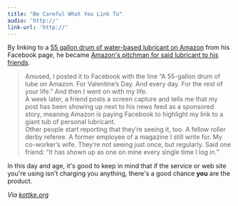 ```yaml
---
title: "Be Careful What You Link To"
audio: 'http://'
link-url: 'http://'
---
```

<p>By linking to a <a href="http://www.amazon.com/gp/product/B005MR3IVO">55 gallon drum of water-based lubricant on Amazon</a> from his Facebook page, he became <a href="http://nbergus.com/2012/02/how-i-became-amazons-pitchman-for-a-55-gallon-drum-of-personal-lubricant-on-facebook/">Amazon's pitchman for said lubricant to his friends</a>.</p>
<blockquote><p>
  Amused, I posted it to Facebook with the line “A 55-gallon drum of lube on Amazon. For Valentine’s Day. And every day. For the rest of your life.” And then I went on with my life.<br />
  A week later, a friend posts a screen capture and tells me that my post has been showing up next to his news feed as a sponsored story, meaning Amazon is paying Facebook to highlight my link to a giant tub of personal lubricant.<br />
  Other people start reporting that they’re seeing it, too. A fellow roller derby referee. A former employee of a magazine I still write for. My co-worker’s wife. They’re not seeing just once, but regularly. Said one friend: “It has shown up as one on mine every single time I log in.”
</p></blockquote>
<p>In this day and age, it's good to keep in mind that if the service or web site you're using isn't charging you anything, there's a good chance <strong>you</strong> are the product.</p>
<p><em>Via <a href="http://kottke.org/12/02/the-reluctant-sex-lube-salesman">kottke.org</a></em></p>
